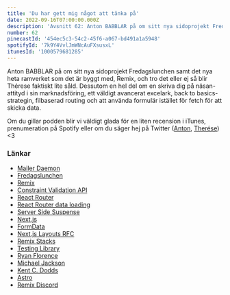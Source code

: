 ```yaml
---
title: 'Du har gett mig något att tänka på'
date: 2022-09-16T07:00:00.000Z
description: 'Avsnitt 62: Anton BABBLAR på om sitt nya sidoprojekt Fredagslunchen samt det nya heta ramverket som det är byggt med, Remix, och tro det eller ej så blir Thérese faktiskt lite såld.'
number: 62
pinecastId: '454ec5c3-54c2-45f6-a067-bd491a1a5948'
spotifyId: '7k9Y4VvlJmWNcAuFXsusxL'
itunesId: '1000579681285'
---
```


Anton BABBLAR på om sitt nya sidoprojekt Fredagslunchen samt det nya heta ramverket som det är byggt med, Remix, och tro det eller ej så blir Thérese faktiskt lite såld. Dessutom en hel del om en skriva dig på näsan-attityd i sin marknadsföring, ett väldigt avancerat excelark, back to basics-strategin, filbaserad routing och att använda formulär istället för fetch för att skicka data.

Om du gillar podden blir vi väldigt glada för en liten recension i iTunes, prenumeration på Spotify eller om du säger hej på Twitter ([Anton](https://twitter.com/Awnton), [Therése](https://twitter.com/tkomstadius)) &lt;3

### Länkar

- [Mailer Daemon](https://twitter.com/trostcodes/status/1568764988646637572)
- [Fredagslunchen](https://fredagslunchen.club)
- [Remix](https://remix.run)
- [Constraint Validation API](https://developer.mozilla.org/en-US/docs/Web/API/Constraint_validation)
- [React Router](https://reactrouter.com/en/main)
- [React Router data loading](https://reactrouter.com/en/main/start/overview#data-loading)
- [Server Side Suspense](https://github.com/reactwg/react-18/discussions/37)
- [Next.js](https://nextjs.org)
- [FormData](https://developer.mozilla.org/en-US/docs/Web/API/FormData)
- [Next.js Layouts RFC](https://nextjs.org/blog/layouts-rfc)
- [Remix Stacks](https://remix.run/docs/en/v1/pages/stacks)
- [Testing Library](https://testing-library.com)
- [Ryan Florence](https://twitter.com/ryanflorence)
- [Michael Jackson](https://twitter.com/mjackson)
- [Kent C. Dodds](https://kentcdodds.com)
- [Astro](https://astro.build)
- [Remix Discord](https://rmx.as/discord)
